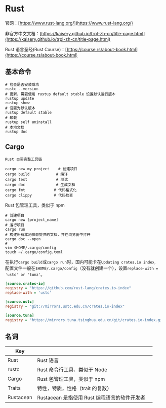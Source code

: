 # Rust

官网：[https://www.rust-lang.org/](https://www.rust-lang.org/)

非官方中文文档：[https://kaisery.github.io/trpl-zh-cn/title-page.html](https://kaisery.github.io/trpl-zh-cn/title-page.html)

Rust 语言圣经(Rust Course)：[https://course.rs/about-book.html](https://course.rs/about-book.html)

## 基本命令

```shell
# 检查是否安装成功
rustc --version
# 更新，需要使用 rustup default stable 设置默认运行版本
rustup update
rustup show
# 设置为默认版本
rustup default stable
# 卸载
rustup self uninstall
# 本地文档
rustup doc
```

## Cargo

```shell
Rust 自带完整工具链

cargo new my_project    # 创建项目
cargo build            # 编译
cargo test             # 测试
cargo doc              # 生成文档
cargo fmt             # 代码格式化
cargo clippy          # 代码检查
```

Rust 包管理工具，类似于 npm

```shell
# 创建项目
cargo new [project_name]
# 运行项目
cargo run
# 构建所有本地依赖提供的文档，并在浏览器中打开
cargo doc --open
#
vim $HOME/.cargo/config
touch ~/.cargo/config.toml
```

在执行`cargo build`或`cargo run`时，国内可能卡在`Updating crates.io index`, 配置文件一般在`$HOME/.cargo/config`（没有就创建一个），设置`replace-with = 'ustc' or 'tuna'`。

```ini
[source.crates-io]
registry = "https://github.com/rust-lang/crates.io-index"
replace-with = 'ustc'

[source.ustc]
registry = "git://mirrors.ustc.edu.cn/crates.io-index"

[source.tuna]
registry = "https://mirrors.tuna.tsinghua.edu.cn/git/crates.io-index.git"
```

## 名词

| Key       |                                              |     |
| --------- | -------------------------------------------- | --- |
| Rust      | Rust 语言                                    |     |
| rustc     | Rust 命令行工具，类似于 Node                 |     |
| Cargo     | Rust 包管理工具，类似于 npm                  |     |
| Traits    | 特性，特质，性格（trait 的复数）             |     |
| Rustacean | Rustacean 是指使用 Rust 编程语言的软件开发者 |     |
